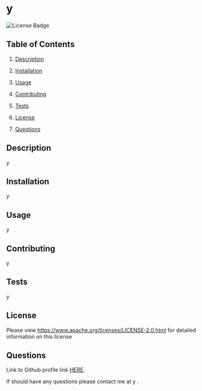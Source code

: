 # y

![License Badge](https://img.shields.io/badge/License-Apache-informational)

## Table of Contents

1. [Description](#description)

2. [Installation](#installation)

3. [Usage](#usage)

4. [Contributing](#contributing)

5. [Tests](#tests)

6. [License](#license)

7. [Questions](#questions)


## Description

y

## Installation

y

## Usage

y

## Contributing

y

## Tests

y

## License
Please view https://www.apache.org/licenses/LICENSE-2.0.html for detailed information on this license



## Questions

Link to Github profile link [HERE](https://github.com/y).

If should have any questions please contact me at y .

